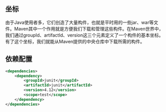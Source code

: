 ## 坐标

由于Java使用者多，它们创造了大量构件，也就是平时用的一些jar、war等文件。Maven其中一个作用就是方便我们下载和管理这些构件。在Maven世界中，我们通过groupId、artifactId、version这三个元素定义了一个构件的基本坐标。有了这个坐标，我们就能从Maven提供的中央仓库中下载所需的构件。

## 依赖配置

```xml
<dependencies>
    <dependency>
        <groupId>junit</groupId>
        <artifactId>junit</artifactId>
        <version>4.12</version>
        <scope>test</scope>
    </dependency>
</dependencies>
```

